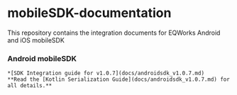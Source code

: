 # mobileSDK-documentation
This repository contains the integration documents for EQWorks Android and iOS mobileSDK

### Android mobileSDK
	*[SDK Integration guide for v1.0.7](docs/androidsdk_v1.0.7.md) 
	**Read the [Kotlin Serialization Guide](docs/androidsdk_v1.0.7.md) for all details.**

